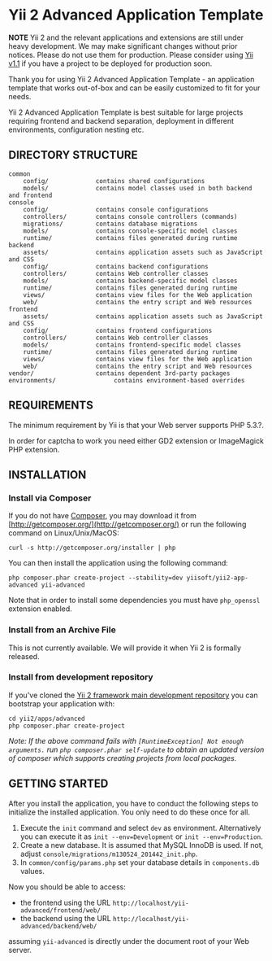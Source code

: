 Yii 2 Advanced Application Template
===================================

**NOTE** Yii 2 and the relevant applications and extensions are still under heavy
development. We may make significant changes without prior notices. Please do not
use them for production. Please consider using [Yii v1.1](https://github.com/yiisoft/yii)
if you have a project to be deployed for production soon.


Thank you for using Yii 2 Advanced Application Template - an application template
that works out-of-box and can be easily customized to fit for your needs.

Yii 2 Advanced Application Template is best suitable for large projects requiring frontend and backend separation,
deployment in different environments, configuration nesting etc.


DIRECTORY STRUCTURE
-------------------

```
common
	config/             contains shared configurations
	models/             contains model classes used in both backend and frontend
console
	config/             contains console configurations
	controllers/        contains console controllers (commands)
	migrations/         contains database migrations
	models/             contains console-specific model classes
	runtime/            contains files generated during runtime
backend
	assets/             contains application assets such as JavaScript and CSS
	config/             contains backend configurations
	controllers/        contains Web controller classes
	models/             contains backend-specific model classes
	runtime/            contains files generated during runtime
	views/              contains view files for the Web application
	web/                contains the entry script and Web resources
frontend
	assets/             contains application assets such as JavaScript and CSS
	config/             contains frontend configurations
	controllers/        contains Web controller classes
	models/             contains frontend-specific model classes
	runtime/            contains files generated during runtime
	views/              contains view files for the Web application
	web/                contains the entry script and Web resources
vendor/                 contains dependent 3rd-party packages
environments/                contains environment-based overrides
```



REQUIREMENTS
------------

The minimum requirement by Yii is that your Web server supports PHP 5.3.?.

In order for captcha to work you need either GD2 extension or ImageMagick PHP extension.

INSTALLATION
------------

### Install via Composer

If you do not have [Composer](http://getcomposer.org/), you may download it from
[http://getcomposer.org/](http://getcomposer.org/) or run the following command on Linux/Unix/MacOS:

~~~
curl -s http://getcomposer.org/installer | php
~~~

You can then install the application using the following command:

~~~
php composer.phar create-project --stability=dev yiisoft/yii2-app-advanced yii-advanced
~~~

Note that in order to install some dependencies you must have `php_openssl` extension enabled.


### Install from an Archive File

This is not currently available. We will provide it when Yii 2 is formally released.


### Install from development repository

If you've cloned the [Yii 2 framework main development repository](https://github.com/yiisoft/yii2) you
can bootstrap your application with:

~~~
cd yii2/apps/advanced
php composer.phar create-project
~~~

*Note: If the above command fails with `[RuntimeException] Not enough arguments.` run
`php composer.phar self-update` to obtain an updated version of composer which supports creating projects
from local packages.*


GETTING STARTED
---------------

After you install the application, you have to conduct the following steps to initialize
the installed application. You only need to do these once for all.

1. Execute the `init` command and select `dev` as environment. Alternatively you can execute it as `init --env=Development`
or `init --env=Production`.
2. Create a new database. It is assumed that MySQL InnoDB is used. If not, adjust `console/migrations/m130524_201442_init.php`.
3. In `common/config/params.php` set your database details in `components.db` values.

Now you should be able to access:

- the frontend using the URL `http://localhost/yii-advanced/frontend/web/`
- the backend using the URL `http://localhost/yii-advanced/backend/web/`

assuming `yii-advanced` is directly under the document root of your Web server.

